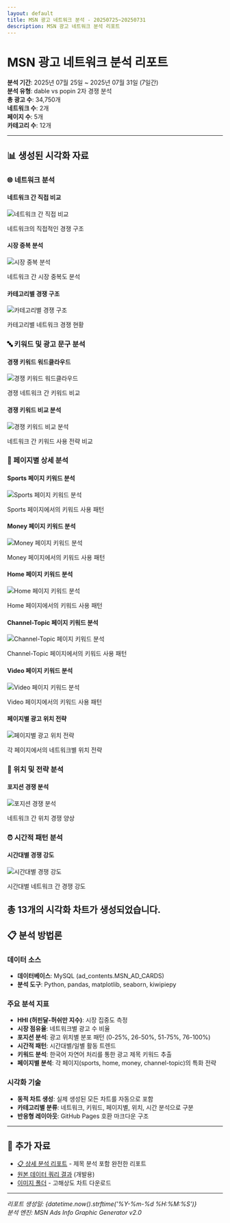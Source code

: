 ```yaml
---
layout: default
title: MSN 광고 네트워크 분석 - 20250725~20250731
description: MSN 광고 네트워크 분석 리포트
---
```


# MSN 광고 네트워크 분석 리포트

**분석 기간**: 2025년 07월 25일 ~ 2025년 07월 31일 (7일간)  
**분석 유형**: dable vs popin 2자 경쟁 분석  
**총 광고 수**: 34,750개  
**네트워크 수**: 2개  
**페이지 수**: 5개  
**카테고리 수**: 12개  

---

## 📊 생성된 시각화 자료


### 🌐 네트워크 분석

#### 네트워크 간 직접 비교

![네트워크 간 직접 비교](images/head_to_head_comparison_dable_vs_popin_2025-07-25_2025-07-31.png)

네트워크의 직접적인 경쟁 구조

#### 시장 중복 분석

![시장 중복 분석](images/market_overlap_analysis_dable_vs_popin_2025-07-25_2025-07-31.png)

네트워크 간 시장 중복도 분석

#### 카테고리별 경쟁 구조

![카테고리별 경쟁 구조](images/category_battleground_dable_vs_popin_2025-07-25_2025-07-31.png)

카테고리별 네트워크 경쟁 현황


### 🔤 키워드 및 광고 문구 분석

#### 경쟁 키워드 워드클라우드

![경쟁 키워드 워드클라우드](images/competitive_title_wordcloud_dable_vs_popin_2025-07-25_2025-07-31.png)

경쟁 네트워크 간 키워드 비교

#### 경쟁 키워드 비교 분석

![경쟁 키워드 비교 분석](images/competitive_keyword_comparison_dable_vs_popin_2025-07-25_2025-07-31.png)

네트워크 간 키워드 사용 전략 비교


### 📄 페이지별 상세 분석

#### Sports 페이지 키워드 분석

![Sports 페이지 키워드 분석](images/page_keywords_sports_dable-popin_2025-07-25_2025-07-31.png)

Sports 페이지에서의 키워드 사용 패턴

#### Money 페이지 키워드 분석

![Money 페이지 키워드 분석](images/page_keywords_money_dable-popin_2025-07-25_2025-07-31.png)

Money 페이지에서의 키워드 사용 패턴

#### Home 페이지 키워드 분석

![Home 페이지 키워드 분석](images/page_keywords_home_dable-popin_2025-07-25_2025-07-31.png)

Home 페이지에서의 키워드 사용 패턴

#### Channel-Topic 페이지 키워드 분석

![Channel-Topic 페이지 키워드 분석](images/page_keywords_channel-topic_dable-popin_2025-07-25_2025-07-31.png)

Channel-Topic 페이지에서의 키워드 사용 패턴

#### Video 페이지 키워드 분석

![Video 페이지 키워드 분석](images/page_keywords_video_dable-popin_2025-07-25_2025-07-31.png)

Video 페이지에서의 키워드 사용 패턴

#### 페이지별 광고 위치 전략

![페이지별 광고 위치 전략](images/page_position_strategies_dable_2025-07-25_2025-07-31.png)

각 페이지에서의 네트워크별 위치 전략


### 📍 위치 및 전략 분석

#### 포지션 경쟁 분석

![포지션 경쟁 분석](images/position_competition_dable_vs_popin_2025-07-25_2025-07-31.png)

네트워크 간 위치 경쟁 양상


### ⏰ 시간적 패턴 분석

#### 시간대별 경쟁 강도

![시간대별 경쟁 강도](images/time_competition_intensity_dable_vs_popin_2025-07-25_2025-07-31.png)

시간대별 네트워크 간 경쟁 강도


**총 13개의 시각화 차트가 생성되었습니다.**
---

## 📋 분석 방법론

### 데이터 소스
- **데이터베이스**: MySQL (ad_contents.MSN_AD_CARDS)
- **분석 도구**: Python, pandas, matplotlib, seaborn, kiwipiepy

### 주요 분석 지표
- **HHI (허핀달-허쉬만 지수)**: 시장 집중도 측정
- **시장 점유율**: 네트워크별 광고 수 비율  
- **포지션 분석**: 광고 위치별 분포 패턴 (0-25%, 26-50%, 51-75%, 76-100%)
- **시간적 패턴**: 시간대별/일별 활동 트렌드
- **키워드 분석**: 한국어 자연어 처리를 통한 광고 제목 키워드 추출
- **페이지별 분석**: 각 페이지(sports, home, money, channel-topic)의 특화 전략

### 시각화 기술
- **동적 차트 생성**: 실제 생성된 모든 차트를 자동으로 포함
- **카테고리별 분류**: 네트워크, 키워드, 페이지별, 위치, 시간 분석으로 구분
- **반응형 레이아웃**: GitHub Pages 호환 마크다운 구조

---

## 🔗 추가 자료

- [📋 상세 분석 리포트](./report.md) - 제목 분석 포함 완전한 리포트
- [원본 데이터 쿼리 결과](./raw_data_summary.json) (개발용)
- [이미지 폴더](./images/) - 고해상도 차트 다운로드

---

*리포트 생성일: {datetime.now().strftime('%Y-%m-%d %H:%M:%S')}*  
*분석 엔진: MSN Ads Info Graphic Generator v2.0*  
